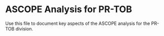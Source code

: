 # ASCOPE Analysis for PR-TOB

Use this file to document key aspects of the ASCOPE analysis for the PR-TOB division.
